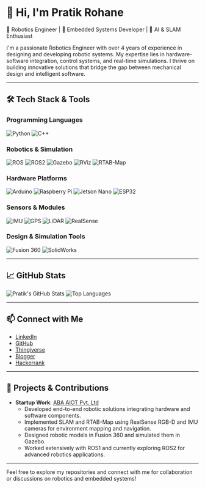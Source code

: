 # 👋 Hi, I'm Pratik Rohane

🚀 Robotics Engineer | 🤖 Embedded Systems Developer | 🧠 AI & SLAM Enthusiast

I'm a passionate Robotics Engineer with over 4 years of experience in designing and developing robotic systems. My expertise lies in hardware-software integration, control systems, and real-time simulations. I thrive on building innovative solutions that bridge the gap between mechanical design and intelligent software.

---

## 🛠️ Tech Stack & Tools

### Programming Languages
![Python](https://img.shields.io/badge/Python-3776AB?style=for-the-badge&logo=python&logoColor=white)
![C++](https://img.shields.io/badge/C++-00599C?style=for-the-badge&logo=c%2B%2B&logoColor=white)

### Robotics & Simulation
![ROS](https://img.shields.io/badge/ROS-22314E?style=for-the-badge&logo=ros&logoColor=white)
![ROS2](https://img.shields.io/badge/ROS2-22314E?style=for-the-badge&logo=ros&logoColor=white)
![Gazebo](https://img.shields.io/badge/Gazebo-2C528C?style=for-the-badge&logo=gazebo&logoColor=white)
![RViz](https://img.shields.io/badge/RViz-2C528C?style=for-the-badge&logo=rviz&logoColor=white)
![RTAB-Map](https://img.shields.io/badge/RTAB--Map-2C528C?style=for-the-badge&logo=rtabmap&logoColor=white)

### Hardware Platforms
![Arduino](https://img.shields.io/badge/Arduino-00979D?style=for-the-badge&logo=arduino&logoColor=white)
![Raspberry Pi](https://img.shields.io/badge/Raspberry%20Pi-A22846?style=for-the-badge&logo=raspberrypi&logoColor=white)
![Jetson Nano](https://img.shields.io/badge/Jetson%20Nano-76B900?style=for-the-badge&logo=nvidia&logoColor=white)
![ESP32](https://img.shields.io/badge/ESP32-323232?style=for-the-badge&logo=espressif&logoColor=white)

### Sensors & Modules
![IMU](https://img.shields.io/badge/IMU-FF6F00?style=for-the-badge&logo=sensor&logoColor=white)
![GPS](https://img.shields.io/badge/GPS-FF6F00?style=for-the-badge&logo=gps&logoColor=white)
![LiDAR](https://img.shields.io/badge/LiDAR-FF6F00?style=for-the-badge&logo=lidar&logoColor=white)
![RealSense](https://img.shields.io/badge/RealSense-0078D7?style=for-the-badge&logo=intel&logoColor=white)

### Design & Simulation Tools
![Fusion 360](https://img.shields.io/badge/Fusion%20360-FE5000?style=for-the-badge&logo=autodesk&logoColor=white)
![SolidWorks](https://img.shields.io/badge/SolidWorks-FF0000?style=for-the-badge&logo=solidworks&logoColor=white)

---

## 📈 GitHub Stats

![Pratik's GitHub Stats](https://github-readme-stats.vercel.app/api?username=pratikhrohane&show_icons=true&theme=radical)
![Top Languages](https://github-readme-stats.vercel.app/api/top-langs/?username=pratikhrohane&layout=compact&theme=radical)

---

## 📫 Connect with Me

- [LinkedIn](https://www.linkedin.com/in/pratikhrohane/)
- [GitHub](https://github.com/pratikhrohane)
- [Thingiverse](https://www.thingiverse.com/mechbotics/designs)
- [Blogger](https://robbieslab.blogspot.com/)
- [Hackerrank](https://www.hackerrank.com/profile/pratikhrohane124)

---

## 🧠 Projects & Contributions

- **Startup Work**: [ABA AIOT Pvt. Ltd](https://github.com/pratikhrohane/ABA-AIOT-PVT-LTD)
  - Developed end-to-end robotic solutions integrating hardware and software components.
  - Implemented SLAM and RTAB-Map using RealSense RGB-D and IMU cameras for environment mapping and navigation.
  - Designed robotic models in Fusion 360 and simulated them in Gazebo.
  - Worked extensively with ROS1 and currently exploring ROS2 for advanced robotics applications.

---

Feel free to explore my repositories and connect with me for collaboration or discussions on robotics and embedded systems!
